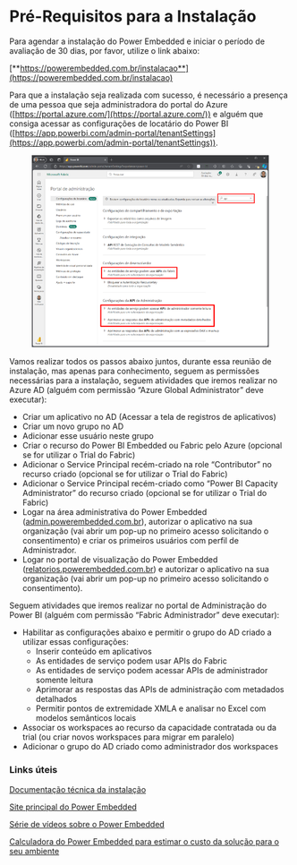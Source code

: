 # Pré-Requisitos para a Instalação

Para agendar a instalação do Power Embedded e iniciar o período de avaliação de 30 dias, por favor, utilize o link abaixo:

[**https://powerembedded.com.br/instalacao**](https://powerembedded.com.br/instalacao)



Para que a instalação seja realizada com sucesso, é necessário a presença de uma pessoa que seja administradora do portal do Azure ([https://portal.azure.com/](https://portal.azure.com/)) e alguém que consiga acessar as configurações de locatário do Power BI ([https://app.powerbi.com/admin-portal/tenantSettings](https://app.powerbi.com/admin-portal/tenantSettings)).

<figure><img src="../../.gitbook/assets/image (418).png" alt=""><figcaption></figcaption></figure>

Vamos realizar todos os passos abaixo juntos, durante essa reunião de instalação, mas apenas para conhecimento, seguem as permissões necessárias para a instalação, seguem atividades que iremos realizar no Azure AD (alguém com permissão “Azure Global Administrator” deve executar):

* Criar um aplicativo no AD (Acessar a tela de registros de aplicativos)
* Criar um novo grupo no AD
* Adicionar esse usuário neste grupo
* Criar o recurso do Power BI Embedded ou Fabric pelo Azure (opcional se for utilizar o Trial do Fabric)
* Adicionar o Service Principal recém-criado na role “Contributor” no recurso criado (opcional se for utilizar o Trial do Fabric)
* Adicionar o Service Principal recém-criado como “Power BI Capacity Administrator” do recurso criado  (opcional se for utilizar o Trial do Fabric)
* Logar na área administrativa do Power Embedded ([admin.powerembedded.com.br](https://admin.powerembedded.com.br/)), autorizar o aplicativo na sua organização (vai abrir um pop-up no primeiro acesso solicitando o consentimento) e criar os primeiros usuários com perfil de Administrador.
* Logar no portal de visualização do Power Embedded ([relatorios.powerembedded.com.br](https://relatorios.powerembedded.com.br/)) e autorizar o aplicativo na sua organização (vai abrir um pop-up no primeiro acesso solicitando o consentimento).

&#x20;

Seguem atividades que iremos realizar no portal de Administração do Power BI (alguém com permissão “Fabric Administrador” deve executar):

* Habilitar as configurações abaixo e permitir o grupo do AD criado a utilizar essas configurações:
  * Inserir conteúdo em aplicativos
  * As entidades de serviço podem usar APIs do Fabric
  * As entidades de serviço podem acessar APIs de administrador somente leitura
  * Aprimorar as respostas das APIs de administração com metadados detalhados
  * Permitir pontos de extremidade XMLA e analisar no Excel com modelos semânticos locais
* Associar os workspaces ao recurso da capacidade contratada ou da trial (ou criar novos workspaces para migrar em paralelo)
* Adicionar o grupo do AD criado como administrador dos workspaces



### Links úteis

[Documentação técnica da instalação](trial-do-fabric.md)

[Site principal do Power Embedded](https://powerembedded.com.br)

[Série de vídeos sobre o Power Embedded](https://powerembedded.com.br/videos)

[Calculadora do Power Embedded para estimar o custo da solução para o seu ambiente](https://powerembedded.com.br/calculadora)

